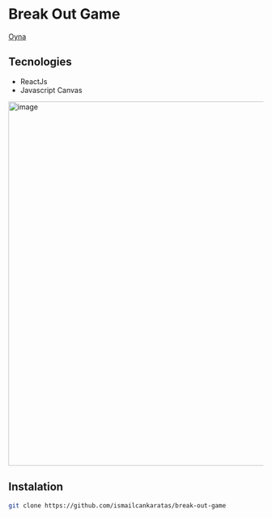 # Break Out Game

[Oyna](https://ismailcankaratas.com.tr/break-out-game/)

## Tecnologies
- ReactJs
- Javascript Canvas

<img width="720" alt="image" src="https://github.com/ismailcankaratas/break-out-game/assets/64715337/fb5b8b9c-5334-48ca-aee2-1088e76811ad">

## Instalation

```sh
git clone https://github.com/ismailcankaratas/break-out-game
```
